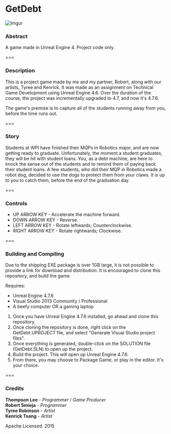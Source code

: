 # GetDebt

![Imgur](http://i.imgur.com/hj7J5Qn.png)

### Abstract

A game made in Unreal Engine 4. Project code only.

===

### Description

This is a project game made by me and my partner, Robert, along with our artists, Tyree and Kenrick. It was made as an assignment on Technical Game Development using Unreal Engine 4.6. Over the duration of the course, the project was incrementally upgraded to 4.7, and now it's 4.7.6. 

The game's premise is to capture all of the students running away from you, before the time runs out.

===

### Story

Students at WPI have finished their MQPs in Robotics major, and are now getting ready to graduate. Unfortunately, the moment a student graduates, they will be hit with student loans. You, as a debt machine, are here to knock the sense out of the students and to remind them of paying back their student loans. A few students, who did their MQP in Robotics made a robot dog, decided to use the dogs to protect them from your claws. It is up to you to catch them, before the end of the graduation day.

===

### Controls

* UP ARROW KEY - Accelerate the machine forward.
* DOWN ARROW KEY - Reverse.
* LEFT ARROW KEY - Rotate leftwards; Counterclockwise.
* RIGHT ARROW KEY - Rotate rightwards; Clockwise.

===

### Building and Compiling

Due to the shipping EXE package is over 1GB large, it is not possible to provide a link for download and distribution. It is encouraged to clone this repository, and build the game.

Requires:

* Unreal Engine 4.7.6 
* Visual Studio 2013 Community / Professional 
* A beefy computer OR a gaming laptop 


1. Once you have Unreal Engine 4.7.6 installed, go ahead and clone this repository.
2. Once cloning the repository is done, right click on the GetDebt.UPROJECT file, and select "Generate Visual Studio project files".
3. Once everything is generated, double-click on the SOLUTION file (GetDebt.SLN) to open up the project.
4. Build the project. This will open up Unreal Engine 4.7.6.
5. From there, you may choose to Package Game, or play in the editor. It's your choice.

===

### Credits

**Thompson Lee** - *Programmer* / *Game Producer*     
**Robert Smieja** - *Programmer*     
**Tyree Robinson** - *Artist*     
**Kenrick Tsang** - *Artist*     

Apache Licensed. 2015